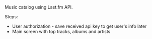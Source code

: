 Music catalog using Last.fm API.

Steps:
- User authorization - save received api key to get user's info later
- Main screen with top tracks, albums and artists 

